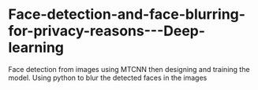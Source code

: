 # Face-detection-and-face-blurring-for-privacy-reasons---Deep-learning
Face detection from images using MTCNN then designing and training the model. Using python to blur the detected faces in the images
